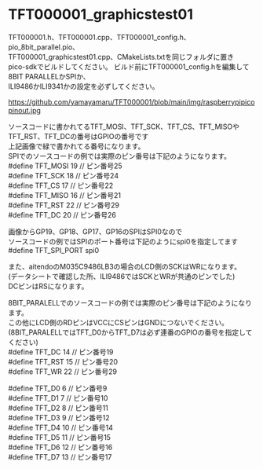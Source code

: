 # TFT000001_graphicstest01

TFT000001.h、TFT000001.cpp、TFT000001_config.h、pio_8bit_parallel.pio、  
TFT000001_graphicstest01.cpp、CMakeLists.txtを同じフォルダに置き  
pico-sdkでビルドしてください。
ビルド前にTFT000001_config.hを編集して8BIT PARALLELかSPIか、  
ILI9486かILI9341かの設定を必ずしてください。  

https://github.com/yamayamaru/TFT000001/blob/main/img/raspberrypipicopinout.jpg

ソースコードに書かれてるTFT_MOSI、TFT_SCK、TFT_CS、TFT_MISOやTFT_RST、TFT_DCの番号はGPIOの番号です  
上記画像で緑で書かれてる番号になります。    
SPIでのソースコードの例では実際のピン番号は下記のようになります。  
#define TFT_MOSI 19    // ピン番号25  
#define TFT_SCK  18    // ピン番号24  
#define TFT_CS   17    // ピン番号22  
#define TFT_MISO 16    // ピン番号21  
#define TFT_RST  22    // ピン番号29  
#define TFT_DC   20    // ピン番号26  

画像からGP19、GP18、GP17、GP16のSPIはSPI0なので  
ソースコードの例ではSPIのポート番号は下記のようにspi0を指定してます  
#define TFT_SPI_PORT  spi0  
  
また、aitendoのM035C9486LB3の場合のLCD側のSCKはWRになります。  
(データシートで確認した所、ILI9486ではSCKとWRが共通のピンでした)   
DCピンはRSになります。  
  
  

8BIT_PARALELLでのソースコードの例では実際のピン番号は下記のようになります。  
この他にLCD側のRDピンはVCCにCSピンはGNDにつないでください。  
(8BIT_PARALELLではTFT_D0からTFT_D7は必ず連番のGPIOの番号を指定してください)  
  #define TFT_DC   14    // ピン番号19  
  #define TFT_RST  15    // ピン番号20  
  #define TFT_WR   22    // ピン番号29  

  #define TFT_D0    6    // ピン番号9  
  #define TFT_D1    7    // ピン番号10  
  #define TFT_D2    8    // ピン番号11  
  #define TFT_D3    9    // ピン番号12  
  #define TFT_D4   10    // ピン番号14  
  #define TFT_D5   11    // ピン番号15  
  #define TFT_D6   12    // ピン番号16  
  #define TFT_D7   13    // ピン番号17  
